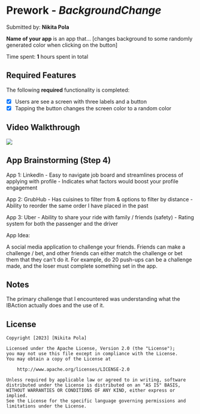 # Prework - *BackgroundChange*

Submitted by: **Nikita Pola**

**Name of your app** is an app that... [changes background to some randomly generated color when clicking on the button] 

Time spent: **1** hours spent in total

## Required Features

The following **required** functionality is completed:

- [x] Users are see a screen with three labels and a button
- [x] Tapping the button changes the screen color to a random color
 
## Video Walkthrough


<div>
    <a href="https://www.loom.com/share/bd0e1828878a4cdda861d405e50cbca7">
    </a>
    <a href="https://www.loom.com/share/bd0e1828878a4cdda861d405e50cbca7">
      <img style="max-width:300px;" src="https://cdn.loom.com/sessions/thumbnails/bd0e1828878a4cdda861d405e50cbca7-with-play.gif">
    </a>
</div>


## App Brainstorming (Step 4)

App 1: LinkedIn 
    - Easy to navigate job board and streamlines process of applying with profile 
    - Indicates what factors would boost your profile engagement 

App 2: GrubHub 
    - Has cuisines to filter from & options to filter by distance
    - Ability to reorder the same order I have placed in the past 

App 3: Uber 
    - Ability to share your ride with family / friends (safety)
    - Rating system for both the passenger and the driver 

App Idea: 

A social media application to challenge your friends. Friends can make a challenge / bet, and other friends can either match the challenge or bet them that they can't do it. For example, do 20 push-ups can be a challenge made, and the loser must complete something set in the app. 

## Notes

The primary challenge that I encountered was understanding what the IBAction actually 
does and the use of it. 

## License

    Copyright [2023] [Nikita Pola]

    Licensed under the Apache License, Version 2.0 (the "License");
    you may not use this file except in compliance with the License.
    You may obtain a copy of the License at

        http://www.apache.org/licenses/LICENSE-2.0

    Unless required by applicable law or agreed to in writing, software
    distributed under the License is distributed on an "AS IS" BASIS,
    WITHOUT WARRANTIES OR CONDITIONS OF ANY KIND, either express or implied.
    See the License for the specific language governing permissions and
    limitations under the License.
